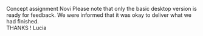 Concept assignment Novi
Please note that only the basic desktop version is ready for feedback. 
We were informed that it was okay to deliver what we had finished.  
THANKS ! Lucia 
